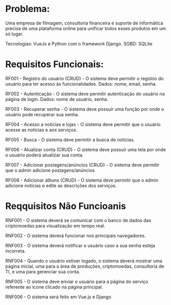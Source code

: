 # Problema:
Uma empresa de filmagem, consultoria financeira e suporte de informática precisa de uma plataforma online para unificar todos esses produtos em um só lugar.

Tecnologias: VueJs e Python com o framework Django.
SGBD: SQLite

# Requisitos Funcionais:

RF001 - Registro do usuário (CRUD) - O sistema deve permitir o registro do usuário para ter acesso às funcionalidades. Dados: nome, email, senha. 

RF002 - Autenticação - O sistema deve permitir autenticação do usuário na página de login. Dados: nome de usuário, senha. 

RF003 - Recuperar senha - O sistema deve possuir uma função por onde o usuário pode recuperar sua senha. 

RF004 - Acesso a notícias e lojas - O sistema deve permitir que o usuário acesse as notícias e aos serviços.

RF005 - Busca - O sistema deve permitir a busca de notícias.

RF006 - Atualizar conta (CRUD) - O sistema deve possuir uma tela por onde o usuário poderá atualizar sua conta. 

RF007 - Adicionar postagens/anúncios (CRUD) - O sistema deve permitir que o admin adicione postagens/anúncios 

RF008 - Adicionar álbuns (CRUD) - O sistema deve permitir que o admin adicione notícias e edite as descrições dos serviços.

# Reqquisitos Não Funcioanis

RNF001 - O sistema deverá se comunicar com o banco de dados das criptomoedas para visualização em tempo real.

RNF002 - O sistema deverá funcionar nos principais navegadores. 

RNF003 - O sistema deverá notificar o usuário caso a sua senha esteja incorreta. 

RNF004 - Quando o usuário estiver logado, o sistema deverá mostrar uma página inicial, uma para a área de produções, criptomoedas, consultoria de TI, e uma para gerenciar sua conta. 

RNF005 - O sistema deve enviar o usuário para a página do serviço referente ao ícone clicado na página principal. 

RNF006 - O sistema será feito em Vue.js e Django
